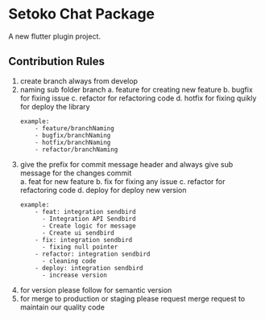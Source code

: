 # Setoko Chat Package

A new flutter plugin project.

## Contribution Rules
 1. create branch always from develop
 2. naming sub folder branch 
    a. feature for creating new feature
    b. bugfix for fixing issue 
    c. refactor for refactoring code
    d. hotfix for fixing quikly for deploy the library 
    ```
    example: 
        - feature/branchNaming
        - bugfix/branchNaming
        - hotfix/branchNaming
        - refactor/branchNaming
    ```
 3. give the prefix for commit message header and always give sub message for the changes commit  
        a. feat for new feature 
        b. fix for fixing any issue 
        c. refactor for refactoring code 
        d. deploy for deploy new version
    ```
    example: 
        - feat: integration sendbird
          - Integration API Sendbird
          - Create logic for message
          - Create ui sendbird
        - fix: integration sendbird
          - fixing null pointer 
        - refactor: integration sendbird 
          - cleaning code 
        - deploy: integration sendbird 
          - increase version
    ```
 4. for version please follow for semantic version 
 5. for merge to production or staging please request merge request to maintain our quality code 

